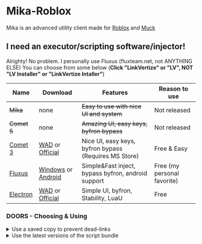 # Mika-Roblox
Mika is an advanced utility client made for [Roblox](https://github.com/klashdevelopment/Mika-Roblox) and [Muck](https://github.com/klashdevelopment/Mika)

## I need an executor/scripting software/injector!
Alrighty! No problem. I personally use Fluxus (fluxteam.net, not ANYTHING ELSE)
You can choose from some below (**Click "LinkVertize" or "LV", NOT "LV Installer" or "LinkVertize Intaller"**)

| Name | Download | Features | Reason to use |
| --- | --- | --- | --- |
| ~~Mika~~ | none | ~~Easy to use with nice UI and system~~ | Not released |
| ~~Comet 5~~ | none | ~~Amazing UI, easy keys, byfron bypass~~ | Not released |
| [Comet 3](https://cometrbx.xyz) | [WAD](https://wearedevs.net/d/Comet) or [Official](https://cometrbx.xyz/download.html) | Nice UI, easy keys, byfron bypass (Requires MS Store) | Free & Easy |
| [Fluxus](https://fluxteam.net) | [Windows](https://fluxteam.net/dl) or [Android](https://fluxteam.net/android) | Simple&Fast inject, bypass byfron, android support | Free (my personal favorite) |
| [Electron](https://ryos.lol/) | [WAD](https://wearedevs.net/d/Electron) or [Official](https://ryos.lol/) | Simple UI, byfron, Stability, LuaU | Free |

### DOORS - Choosing & Using
<details>
<summary>Use a saved copy to prevent dead-links</summary>

Simply head over to the [Saved Copy Loaders](https://github.com/klashdevelopment/Mika-Roblox/tree/main/loaders/doors/Saved%20Copies) and pick the latest one.
Then, add this into your scripting software and load it up!<br>

| Pros      | Cons |
| ----------- | ----------- |
| Prevents deadlinks      | You will have to manually update it every time it updates.       |
| Code will not be modified   | If the game releases an anticheat for this version, you may be at risk of getting banned.        |
</details>
<details>
  
<summary>Use the latest versions of the script bundle</summary>

Simply head over to the [one main Loader](https://github.com/klashdevelopment/Mika-Roblox/tree/main/loaders/doors/Loader.lua).
Then, add this into your scripting software and load it up!
  
  
| Pros      | Cons |
| ----------- | ----------- |
| Always recive the latest version.      | If the link changes, you will get a deadlink.       |
| Recive the latest bypasses.   | Features may be removed in future updates.        |
</details>
